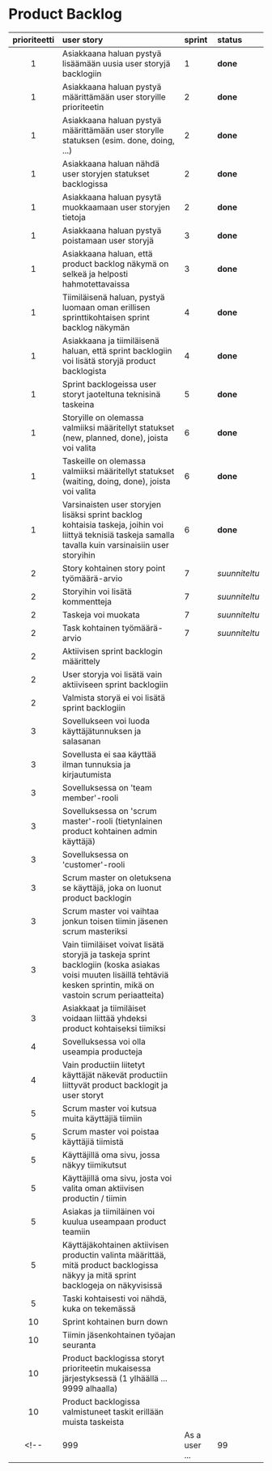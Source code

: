 # Product Backlog

| prioriteetti | user story | sprint | status |
| :-----------:|:-----------| :------| :------|
|     1        | Asiakkaana haluan pystyä lisäämään uusia user storyjä backlogiin |     1  | **done** |
|     1        | Asiakkaana haluan pystyä määrittämään user storyille prioriteetin |     2  | **done** |
|     1        | Asiakkaana haluan pystyä määrittämään user storylle statuksen (esim. done, doing, ...) |   2    | **done** |
|     1        | Asiakkaana haluan nähdä user storyjen statukset backlogissa |   2    | **done** |
|     1        | Asiakkaana haluan pysytä muokkaamaan user storyjen tietoja |   2    | **done** |
|     1        | Asiakkaana haluan pystyä poistamaan user storyjä |   3    | **done** |
|     1        | Asiakkaana haluan, että product backlog näkymä on selkeä ja helposti hahmotettavaissa |   3    | **done** |
|     1        | Tiimiläisenä haluan, pystyä luomaan oman erillisen sprinttikohtaisen sprint backlog näkymän |    4   | **done** |
|     1        | Asiakkaana ja tiimiläisenä haluan, että sprint backlogiin voi lisätä storyjä product backlogista |  4   | **done** |
|     1        | Sprint backlogeissa user storyt jaoteltuna teknisinä taskeina |     5  |  **done**  |
|     1        | Storyille on olemassa valmiiksi määritellyt statukset (new, planned, done), joista voi valita |     6  |  **done**  |
|     1        | Taskeille on olemassa valmiiksi määritellyt statukset (waiting, doing, done), joista voi valita |     6  |  **done**  |
|     1        | Varsinaisten user storyjen lisäksi sprint backlog kohtaisia taskeja, joihin voi liittyä teknisiä taskeja samalla tavalla kuin varsinaisiin user storyihin |     6  | **done**   |
|    2        | Story kohtainen story point työmäärä-arvio |   7   | _suunniteltu_ |
|    2        | Storyihin voi lisätä kommentteja |   7   | _suunniteltu_ |
|    2        | Taskeja voi muokata |   7   | _suunniteltu_ |
|    2        | Task kohtainen työmäärä-arvio |   7   | _suunniteltu_ |
|     2      | Aktiivisen sprint backlogin määrittely |       |    |
|     2      | User storyja voi lisätä vain aktiiviseen sprint backlogiin |      |    |
|     2        | Valmista storyä ei voi lisätä sprint backlogiin |        |       |
|     3      | Sovellukseen voi luoda käyttäjätunnuksen ja salasanan |        |         |
|     3      | Sovellusta ei saa käyttää ilman tunnuksia ja kirjautumista |        |         |
|     3      | Sovelluksessa on 'team member'-rooli |        |         |
|     3      | Sovelluksessa on 'scrum master'-rooli (tietynlainen product kohtainen admin käyttäjä) |        |         |
|     3      | Sovelluksessa on 'customer'-rooli |        |         |
|     3      | Scrum master on oletuksena se käyttäjä, joka on luonut product backlogin |        |         |
|     3      | Scrum master voi vaihtaa jonkun toisen tiimin jäsenen scrum masteriksi |        |         |
|     3      | Vain tiimiläiset voivat lisätä storyjä ja taskeja sprint backlogiin (koska asiakas voisi muuten lisäillä tehtäviä kesken sprintin, mikä on vastoin scrum periaatteita) |        |         |
|     3      | Asiakkaat ja tiimiläiset voidaan liittää yhdeksi product kohtaiseksi tiimiksi |        |         |
|     4      | Sovelluksessa voi olla useampia producteja |        |         |
|     4      | Vain productiin liitetyt käyttäjät näkevät productiin liittyvät product backlogit ja user storyt |        |         |
|     5      | Scrum master voi kutsua muita käyttäjiä tiimiin |        |         |
|     5      | Scrum master voi poistaa käyttäjiä tiimistä |        |         |
|     5      | Käyttäjillä oma sivu, jossa näkyy tiimikutsut |        |         |
|     5      | Käyttäjillä oma sivu, josta voi valita oman aktiivisen productin / tiimin |        |         |
|     5      | Asiakas ja tiimiläinen voi kuulua useampaan product teamiin |        |         |
|     5      | Käyttäjäkohtainen aktiivisen productin valinta määrittää, mitä product backlogissa näkyy ja mitä sprint backlogeja on näkyvisissä |        |         |
|    5         | Taski kohtaisesti voi nähdä, kuka on tekemässä |        |        |
|    10        | Sprint kohtainen burn down |        |        |
|    10        | Tiimin jäsenkohtainen työajan seuranta |        |        |
|     10        | Product backlogissa storyt prioriteetin mukaisessa järjestyksessä (1 ylhäällä ... 9999 alhaalla) |        |         |
|     10        | Product backlogissa valmistuneet taskit erillään muista taskeista |        |         |
<!-- | 999 | As a user ...| 99 | ei-aloitettu | -->